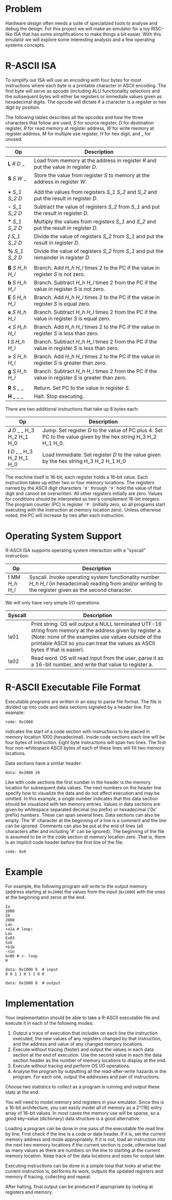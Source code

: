 # Problem
Hardware design often needs a suite of specialized tools to analyse and debug the design. For this project we will make an emulator for a toy RISC-like ISA that has some simplifications to make things a bit easier. With this emulator we will explore some interesting analysis and a few operating systems concepts.

# R-ASCII ISA
To simplify our ISA will use an encoding with four bytes for most instructions where each byte is a printable character in ASCII encoding. The first byte will serve as opcode (including ALU functionality selection) and the subsequent bytes will either be registers or immediate values given as hexadecimal digits. The opcode will dictate if a character is a register or hex digit by position.

The following tables describes all the opcodes and how the three characters that follow are used, *S* for source register, *D* for destination register, *R* for read memory at register address, *W* for write memory at register address, *M* for multiple use register, *H* for hex digit, and _ for unused.

| Op | Description |
| -- | ------------|
| **L** *R*  *D* _ | Load from memory at the address in register *R* and put the value in register  *D*. |
| **S**  *S*  *W* _ | Store the value from register  *S* to memory at the address in register  *W*. |
| | |
| **+**  *S_1*  *S_2*  *D* |  Add the values from registers  *S_1*  *S_2* and  *S_2* and put the result in register  *D*. |
| **-**  *S_1*  *S_2*  *D* | Subtract the value of registers  *S_2* from  *S_1* and put the result in register  *D*. |
| **\***  *S_1*  *S_2*  *D* | Multiply the values from registers  *S_1* and  *S_2* and put the result in register  *D*. |
| **/**  *S_1*  *S_2*  *D* | Divide the value of registers  *S_2* from  *S_1* and put the result in register  *D*. |
| **%**  *S_1*  *S_2*  *D* | Divide the value of registers  *S_2* from  *S_1* and put the remainder in register  *D*. |
| | |
| **B**  *S*  *H_h*  *H_l* | Branch. Add  *H_h* *H_l* times 2 to the PC if the value in register  *S* is not zero. |
| **b**  *S*  *H_h*  *H_l* | Branch. Subtract  *H_h*  *H_l* times 2 from the PC if the value in register  *S* is not zero. |
| **E**  *S*  *H_h*  *H_l* | Branch. Add  *H_h*  *H_l* times 2 to the PC if the value in register  *S* is equal zero. |
| **e**  *S*  *H_h*  *H_l* | Branch. Subtract  *H_h*  *H_l* times 2 from the PC if the value in register  *S* is equal zero. |
| **<**  *S*  *H_h*  *H_l* | Branch. Add  *H_h*  *H_l* times 2 to the PC if the value in register  *S* is less than zero. |
| **l**  *S*  *H_h*  *H_l* | Branch. Subtract  *H_h*  *H_l* times 2 from the PC if the value in register  *S* is less than zero. |
| **>**  *S*  *H_h*  *H_l* | Branch. Add  *H_h*  *H_l* times 2 to the PC if the value in register  *S* is greater than zero. |
| **g**  *S*  *H_h*  *H_l* | Branch. Subtract  *H_h*  *H_l* times 2 from the PC if the value in register  *S* is greater than zero. |
| | |
| **R**  *S* _ _ | Return. Set PC to the value in register  *S*. |
| **H** _ _ _  | Halt. Stop executing. |

There are two additional instructions that take up 8 bytes each:

| Op | Description |
| -- | ----------- |
| **J**  *D* _ _ H_3 H_2 H_1 H_0 | Jump. Set register  *D* to the value of PC plus 4. Set PC to the value given by the hex string H_3 H_2 H_1 H_0. |
| **I**  *D* _ _ H_3 H_2 H_1 H_0 | Load Immediate. Set register  *D* to the value given by the hex string H_3 H_2 H_1 H_0 |

The machine itself is 16-bit, each register holds a 16-bit value. Each instruction takes up either two or four memory locations. The registers named by the ASCII digit characters `'0'` through `'9'` hold the value of that digit and cannot be overwritten. All other registers initially are zero. Values for conditions should be interpreted as two's complement 16-bit integers. The program counter (PC) is register `'P'` (initially zero, so all programs start executing with the instruction at memory location zero). Unless otherwise noted, the PC will increase by two after each instruction.

# Operating System Support
R-ASCII ISA supports operating system interaction with a "syscall" instruction:

| Op | Description |
| -- | ----------- |
| **!** MM  *H_h*  *H_l* | Syscall. Invoke operating system functionality number  *H_h*  *H_l* (in hexadecimal) reading from and/or writing to the register given as the second character. |

We will only have very simple I/O operations:

| Syscall | Description |
| ------- | ----------- |
| !a01 | Print string. OS will output a NULL terminated UTF-16 string from memory at the address given by register a. (Note: none of the examples use values outside of the printable ASCII so you can treat the values as ASCII bytes if that is easier). |
| !a02 | Read word. OS will read input from the user, parse it as a 16-bit number, and write that value to register a. |

# R-ASCII Executable File Format
Executable programs are written in an easy to parse file format. The file is divided up into code and data sections signaled by a header line. For example:

```
code: 0x1000
```

indicates the start of a code section with instructions to be placed in memory location 1000 (hexadecimal). Inside code sections each line will be four bytes of instruction. Eight byte instructions will span two lines. The first four non-whitespace ASCII bytes of each of these lines will fill two memory locations.

Data sections have a similar header:

```
data: 0x2000 10
```

Like with code sections the first number in the header is the memory location for subsequent data values. The next numbers on the header line specify how to visualize the data and do not affect execution and may be omitted. In this example, a single number indicates that this data section should be visualized with ten memory entries. Values in data sections are given by whitespace separated decimal (no prefix) or hexadecimal ('0x' prefix) numbers. These can span several lines. Data sections can also be empty.
The '#' character at the beginning of a line is a comment and the line can be ignored. Comments can also be put at the end of lines (all characters after and including '#' can be ignored). The beginning of the file is assumed to be in the code section at memory location zero. That is, there is an implicit code header before the first line of the file:

```
code: 0x0
```

# Example
For example, the following program will write to the output memory (address starting at `0x2000`) the values from the input (`0x1000`) with the ones at the beginning and zeros at the end.

```
Ia
1000
Ib
2000
Lan
+a1a # loop:
Lax
Ex03
Sxb
+b1b
-n1n
bn06 # <- loop
H

data: 0x1000 9  # input
8 0 1 1 0 1 1 0 0

data: 0x2000 8  # output
```

# Implementation
Your implementation should be able to take a R-ASCII executable file and execute it in each of the following modes:

1. Output a trace of execution that includes on each line the instruction executed, the new values of any registers changed by that instruction, and the address and value of any changed memory locations.
2. Execute without tracing (faster) and output the values in each data section at the end of execution. Use the second value in each the data section header as the number of memory locations to display at the end.
3. Execute without tracing and perform OS I/O operations.
4. Analyse the program by outputting all the read-after-write hazards in the program. For each one, output the addresses and pair of instructions.

Choose two statistics to collect as a program is running and output these stats at the end.

You will need to model memory and registers in your emulator. Since this is a 16-bit architecture, you can easily model all of memory as a 2^{16} entry array of 16-bit values. In most cases the memory use will be sparse, so a good key–value (dictionary) data structure is a good alternative.

Loading a program can be done in one pass of the executable file read line by line. First check if the line is a code or data header. If it is, set the current memory address and mode appropriately. If it is not, load an instruction into the next two memory locations if the current section is code, otherwise load as many values as there are numbers on the line to starting at the current memory location. Keep track of the data locations and sizes for output later.

Executing instructions can be done in a simple loop that looks at what the current instruction is, performs its work, outputs the updated registers and memory if tracing, collecting and repeat.

After halting, final output can be produced if appropriate by looking at registers and memory.
